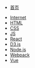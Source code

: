 <!-- docs/_sidebar.md -->

* [首页](/ "Gulog 首页")
<!-- * [指南](zh-cn/guide) -->
* [Internet](internet/ "学习 Internet")
* [HTML](html/ "学习 HTML")
* [CSS](css/ "学习 CSS")
* [JS](javascript/ "学习 JavaScript")
* [React](react/ "学习 React")
* [D3.js](d3/ "学习 D3")
* [Node.js](node/ "学习 Node.js")
* [Webpack](webpack/ "学习 Webpack")
* [Vue](vue/ "学习 Vue")
